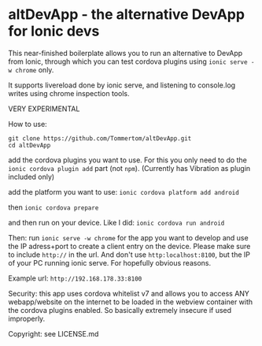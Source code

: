 # altDevApp - the alternative DevApp for Ionic devs
This near-finished boilerplate allows you to run an alternative to DevApp from Ionic, through
which you can test cordova plugins using `ionic serve -w chrome` only.

It supports livereload done by ionic serve, and listening to console.log writes using chrome inspection tools.

VERY EXPERIMENTAL

How to use:

```
git clone https://github.com/Tommertom/altDevApp.git
cd altDevApp
```

add the cordova plugins you want to use. For this you only need to do the `ionic cordova plugin add` part (not `npm`).
(Currently has Vibration as plugin included only)


add the platform you want to use: `ionic cordova platform add android`

then `ionic cordova prepare`

and then run on your device. Like I did: `ionic cordova run android`

Then: run `ionic serve -w chrome` for the app you want to develop and use the IP adress+port to create a client
entry on the device. Please make sure to include `http://` in the url. And don't use `http:localhost:8100`, but
the IP of your PC running ionic serve. For hopefully obvious reasons.

Example url: `http://192.168.178.33:8100`

Security: this app uses cordova whitelist v7 and allows you to access ANY webapp/website on the internet to be loaded
in the webview container with the cordova plugins enabled. So basically extremely insecure if used improperly.

Copyright: see LICENSE.md